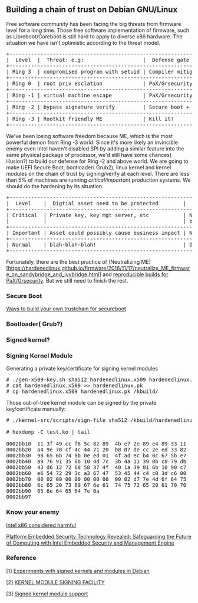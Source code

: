 ## Building a chain of trust on Debian GNU/Linux

Free software community has been facing the big threats from firmware level for a long time. Those free software implementation of firmware, such as Libreboot/Coreboot is still hard to apply to diverse x86 hardware. The situation we have isn't optimistic according to the threat model.


<pre>
+--------------------------------------------------------------------------------------+
|  Level  |  Threat: e.g:                   |  Defense gate                            |
+--------------------------------------------------------------------------------------+
| Ring 3  | compromised program with setuid | Compiler mitigation                      |
+--------------------------------------------------------------------------------------+
| Ring 0  | root priv esclation             | PaX/Grsecurity                           |
+--------------------------------------------------------------------------------------+
| Ring -1 | virtual machine escape          | PaX/Grsecurity + Situational hardening   |
+--------------------------------------------------------------------------------------+
| Ring -2 | bypass signature verify         | Secure boot + Situational hardening      |
+--------------------------------------------------------------------------------------+
| Ring -3 | Rootkit friendly ME             | Kill it?                                 |
+--------------------------------------------------------------------------------------+
</pre>


We've been losing software freedom because ME, which is the most powerful demon from Ring -3 world. Since it's more likely an invincible enemy even Intel haven't disabled SPI by adding a similar feature into the same physical package of processor, we'd still have some chances( illusion?) to build our defense for Ring -2 and above world. We are going to make UEFI Secure Boot, bootloader( Grub2), linux kernel and kernel modules on the chain of trust by signing/verify at each level. There are less than 5% of machines are running *critical/important* production systems. We should do the hardening by its situation.  

<pre>
+--------------------------------------------------------------------------------------------------------------------------------------------+
|  Level    |  Digtial asset need to be protected        |  Solution                                                                         |
+--------------------------------------------------------------------------------------------------------------------------------------------+
| Critical  | Private key, key mgt server, etc           | Neutralized ME + free/libre firmware + Secure/verified                            | 
|           |                                            | boot + reproducible builds for PaX/Grsecurity                                     |
+--------------------------------------------------------------------------------------------------------------------------------------------+
| Important | Asset could possibly cause business impact | Neutralized ME + Secure/verified + boot + reproducible builds for PaX/Grsecurity  |
+--------------------------------------------------------------------------------------------------------------------------------------------+
| Normal    | blah-blah-blah!                            | Original ME + Secure/verified + boot + reproducible builds for PaX/Grsecurity     |
+--------------------------------------------------------------------------------------------------------------------------------------------+
</pre>

Fortunately, there are the best practice of (Neutralizing ME)[https://hardenedlinux.github.io/firmware/2016/11/17/neutralize_ME_firmware_on_sandybridge_and_ivybridge.html] and [reproducible builds for PaX/Grsecurity](https://github.com/hardenedlinux/grsecurity-reproducible-build). But we still need to finish the rest.


### Secure Boot
[Ways to build your own trustchain for secureboot](./build-secureboot-trustchain.md)


### Bootloader( Grub?)


### Signed kernel?


### Signing Kernel Module

Generating a private key/certificate for signing kernel modules

<pre>
# ./gen-x509-key.sh sha512 hardenedlinux.x509 hardenedlinux.pk
# cat hardenedlinux.x509 >> hardenedlinux.pk
# cp hardenedlinux.x509 hardenedlinux.pk /kbuild/
</pre>


Those out-of-tree kernel module can be signed by the private key/certificate manually:

<pre>
# ./kernel-src/scripts/sign-file sha512 /kbuild/hardenedlinux.pk /kbuild/hardenedlinux.x509 test.ko

# hexdump -C test.ko | tail

0002bb10  11 3f 49 cc f6 5c 82 89  4b e7 2e 89 e4 89 33 11  |.?I..\..K.....3.|
0002bb20  a4 9e 78 cf 4c 44 71 20  b8 07 de cc 2e ed 33 82  |..x.LDq ......3.|
0002bb30  98 65 6b 74 8b 0e ed 01  4f ad ec b4 0c 67 5b e7  |.ekt....O....g[.|
0002bb40  a9 76 91 35 8b 10 4d 7c  3b 4a 11 39 0b c8 79 db  |.v.5..M|;J.9..y.|
0002bb50  43 d6 12 72 68 58 37 4f  40 1a 39 81 6b 10 90 c7  |C..rhX7O@.9.k...|
0002bb60  e6 54 72 29 3c a3 67 47  53 45 44 c4 c0 3d c6 00  |.Tr)<.gGSED..=..|
0002bb70  00 02 00 00 00 00 00 00  00 02 d7 7e 4d 6f 64 75  |...........~Modu|
0002bb80  6c 65 20 73 69 67 6e 61  74 75 72 65 20 61 70 70  |le signature app|
0002bb90  65 6e 64 65 64 7e 0a                              |ended~.|
0002bb97
</pre>


### Know your enemy
[Intel x86 considered harmful](https://blog.invisiblethings.org/papers/2015/x86_harmful.pdf)

[Platform Embedded Security Technology Revealed: Safeguarding the Future of Computing with Intel Embedded Security and Management Engine](http://download.springer.com/static/pdf/940/bok%253A978-1-4302-6572-6.pdf?originUrl=http%3A%2F%2Flink.springer.com%2Fbook%2F10.1007%2F978-1-4302-6572-6&token2=exp=1482307879~acl=%2Fstatic%2Fpdf%2F940%2Fbok%25253A978-1-4302-6572-6.pdf%3ForiginUrl%3Dhttp%253A%252F%252Flink.springer.com%252Fbook%252F10.1007%252F978-1-4302-6572-6*~hmac=8dfe35980dc1ce90babcfe71699db6c5e9a745710f50ee2d3be6d58d053fee5b)


### Reference

[1] [Experiments with signed kernels and modules in Debian](https://womble.decadent.org.uk/blog/experiments-with-signed-kernels-and-modules-in-debian.html)

[2] [KERNEL MODULE SIGNING FACILITY](https://www.kernel.org/doc/Documentation/module-signing.txt)

[3] [Signed kernel module support](https://wiki.gentoo.org/wiki/Signed_kernel_module_support)
